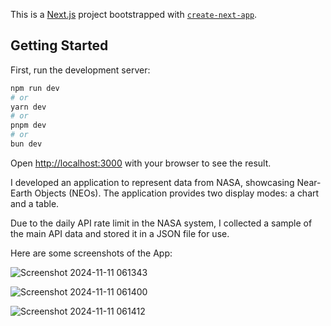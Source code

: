 This is a [Next.js](https://nextjs.org) project bootstrapped with [`create-next-app`](https://nextjs.org/docs/pages/api-reference/create-next-app).

## Getting Started

First, run the development server:

```bash
npm run dev
# or
yarn dev
# or
pnpm dev
# or
bun dev
```

Open [http://localhost:3000](http://localhost:3000) with your browser to see the result.


I developed an application to represent data from NASA, showcasing Near-Earth Objects (NEOs). The application provides two display modes: a chart and a table.

Due to the daily API rate limit in the NASA system, I collected a sample of the main API data and stored it in a JSON file for use.

Here are some screenshots of the App:

![Screenshot 2024-11-11 061343](https://github.com/user-attachments/assets/f39d5aa5-4ee3-4790-b6e7-3073c6116139)

![Screenshot 2024-11-11 061400](https://github.com/user-attachments/assets/b4294688-6675-42d4-aa14-2d6e1428fdfb)

![Screenshot 2024-11-11 061412](https://github.com/user-attachments/assets/baf619ca-c93a-4cf5-9773-a34e7364b9ad)

